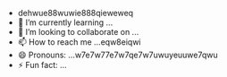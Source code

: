 - dehwue88wuwie888qieweweq
- 🌱 I’m currently learning ...
- 💞️ I’m looking to collaborate on ...
- 📫 How to reach me ...eqw8eiqwi
- 😄 Pronouns: ...w7e7w77e7w7qe7w7uwuyeuuwe7qwu
- ⚡ Fun fact: ...

<!---
uzbekgamer/uzbekgamer is a ✨ special ✨ repository because its `README.md` (this file) appears on your GitHub profile.
You can click the Preview link to take a look at your changes.
--->
